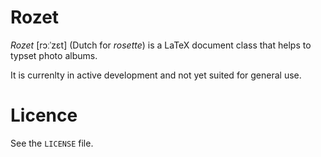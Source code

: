 # Rozet

_Rozet_ [rɔːˈzɛt] (Dutch for _rosette_) is a LaTeX document class that helps to typset photo albums.

It is currenlty in active development and not yet suited for general use. 

# Licence

See the `LICENSE` file.

